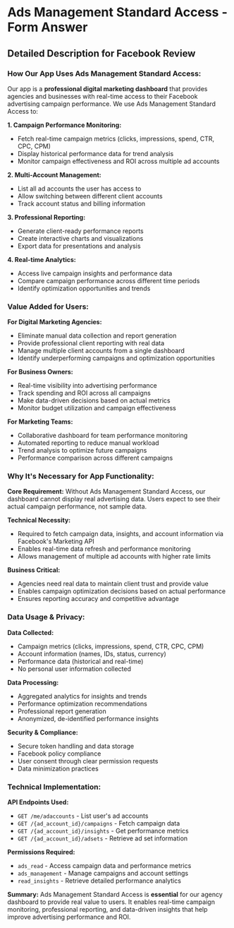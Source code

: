 # Ads Management Standard Access - Form Answer

## Detailed Description for Facebook Review

### **How Our App Uses Ads Management Standard Access:**

Our app is a **professional digital marketing dashboard** that provides agencies and businesses with real-time access to their Facebook advertising campaign performance. We use Ads Management Standard Access to:

**1. Campaign Performance Monitoring:**
- Fetch real-time campaign metrics (clicks, impressions, spend, CTR, CPC, CPM)
- Display historical performance data for trend analysis
- Monitor campaign effectiveness and ROI across multiple ad accounts

**2. Multi-Account Management:**
- List all ad accounts the user has access to
- Allow switching between different client accounts
- Track account status and billing information

**3. Professional Reporting:**
- Generate client-ready performance reports
- Create interactive charts and visualizations
- Export data for presentations and analysis

**4. Real-time Analytics:**
- Access live campaign insights and performance data
- Compare campaign performance across different time periods
- Identify optimization opportunities and trends

### **Value Added for Users:**

**For Digital Marketing Agencies:**
- Eliminate manual data collection and report generation
- Provide professional client reporting with real data
- Manage multiple client accounts from a single dashboard
- Identify underperforming campaigns and optimization opportunities

**For Business Owners:**
- Real-time visibility into advertising performance
- Track spending and ROI across all campaigns
- Make data-driven decisions based on actual metrics
- Monitor budget utilization and campaign effectiveness

**For Marketing Teams:**
- Collaborative dashboard for team performance monitoring
- Automated reporting to reduce manual workload
- Trend analysis to optimize future campaigns
- Performance comparison across different campaigns

### **Why It's Necessary for App Functionality:**

**Core Requirement:** Without Ads Management Standard Access, our dashboard cannot display real advertising data. Users expect to see their actual campaign performance, not sample data.

**Technical Necessity:** 
- Required to fetch campaign data, insights, and account information via Facebook's Marketing API
- Enables real-time data refresh and performance monitoring
- Allows management of multiple ad accounts with higher rate limits

**Business Critical:** 
- Agencies need real data to maintain client trust and provide value
- Enables campaign optimization decisions based on actual performance
- Ensures reporting accuracy and competitive advantage

### **Data Usage & Privacy:**

**Data Collected:**
- Campaign metrics (clicks, impressions, spend, CTR, CPC, CPM)
- Account information (names, IDs, status, currency)
- Performance data (historical and real-time)
- No personal user information collected

**Data Processing:**
- Aggregated analytics for insights and trends
- Performance optimization recommendations
- Professional report generation
- Anonymized, de-identified performance insights

**Security & Compliance:**
- Secure token handling and data storage
- Facebook policy compliance
- User consent through clear permission requests
- Data minimization practices

### **Technical Implementation:**

**API Endpoints Used:**
- `GET /me/adaccounts` - List user's ad accounts
- `GET /{ad_account_id}/campaigns` - Fetch campaign data
- `GET /{ad_account_id}/insights` - Get performance metrics
- `GET /{ad_account_id}/adsets` - Retrieve ad set information

**Permissions Required:**
- `ads_read` - Access campaign data and performance metrics
- `ads_management` - Manage campaigns and account settings
- `read_insights` - Retrieve detailed performance analytics

**Summary:** Ads Management Standard Access is **essential** for our agency dashboard to provide real value to users. It enables real-time campaign monitoring, professional reporting, and data-driven insights that help improve advertising performance and ROI. 